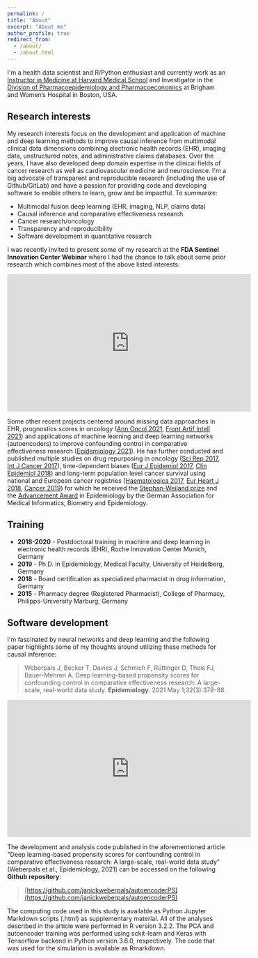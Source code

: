 ```yaml
---
permalink: /
title: "About"
excerpt: "About me"
author_profile: true
redirect_from: 
  - /about/
  - /about.html
---
```


I'm a health data scientist and R/Python enthusiast and currently work as an [Instructor in Medicine at Harvard Medical School](https://connects.catalyst.harvard.edu/Profiles/profile/202837271) and Investigator in the [Division of Pharmacoepidemiology and Pharmacoeconomics](https://www.drugepi.org) at Brigham and Women’s Hospital in Boston, USA.

## Research interests

My research interests focus on the development and application of machine and deep learning methods to improve causal inference from multimodal clinical data dimensions combining electronic health records (EHR), imaging data, unstructured notes, and administrative claims databases. Over the years, I have also developed deep domain expertise in the clinical fields of cancer research as well as cardiovascular medicine and neuroscience. I'm a big advocate of transparent and reproducible research (including the use of Github/GitLab) and have a passion for providing code and developing software to enable others to learn, grow and be impactful. To summarize:

* Multimodal fusion deep learning (EHR, imaging, NLP, claims data)
* Causal inference and comparative effectiveness research
* Cancer research/oncology
* Transparency and reproducibility
* Software development in quantitative research

I was recently invited to present some of my research at the **FDA Sentinel Innovation Center Webinar** where I had the chance to talk about some prior research which combines most of the above listed interests:

<iframe width="560" height="315" src="https://www.youtube.com/embed/yglV1EGF3Fs" title="YouTube video player" frameborder="0" allow="accelerometer; autoplay; clipboard-write; encrypted-media; gyroscope; picture-in-picture" allowfullscreen></iframe>

Some other recent projects centered around missing data approaches in EHR, prognostics scores in oncology ([Ann Oncol 2021](https://www.annalsofoncology.org/article/S0923-7534(20)39970-1/fulltext), [Front Artif Intell 2021](https://www.frontiersin.org/articles/10.3389/frai.2021.625573/full)) and applications of machine learning and deep learning networks (autoencoders) to improve confounding control in comparative effectiveness research ([Epidemiology 2021](https://journals.lww.com/epidem/Abstract/2021/05000/Deep_Learning_based_Propensity_Scores_for.10.aspx)). He has further conducted and published multiple studies on drug repurposing in oncology ([Sci Rep 2017](https://pubmed.ncbi.nlm.nih.gov/28588274/), [Int J Cancer 2017](https://pubmed.ncbi.nlm.nih.gov/28370155/)), time-dependent biases ([Eur J Epidemiol 2017](https://pubmed.ncbi.nlm.nih.gov/28864947/), [Clin Epidemiol 2018](https://pubmed.ncbi.nlm.nih.gov/30214315/)) and long-term population level cancer survival using national and European cancer registries ([Haematologica 2017](https://pubmed.ncbi.nlm.nih.gov/28280077/), [Eur Heart J 2018](https://pubmed.ncbi.nlm.nih.gov/29635274/), [Cancer 2019](https://pubmed.ncbi.nlm.nih.gov/31095726/)) for which he received the [Stephan-Weiland prize](https://twitter.com/dgepi/status/1045682156121595905) and the [Advancement Award](https://www.gmds.de/de/preise-ehrungen/gmds-foerderpreise-fuer-studierende/) in Epidemiology by the German Association for Medical Informatics, Biometry and Epidemiology.

## Training 

* **2018-2020** - Postdoctoral training in machine and deep learning in electronic health records (EHR), Roche Innovation Center Munich, Germany
* **2019** - Ph.D. in Epidemiology, Medical Faculty, University of Heidelberg, Germany
* **2018** - Board certification as specialized pharmacist in drug information, Germany
* **2015** - Pharmacy degree (Registered Pharmacist), College of Pharmacy, Philipps-University Marburg, Germany 

## Software development

I'm fascinated by neural networks and deep learning and the following paper highlights some of my thoughts around utilizing these methods for causal inference:

> Weberpals J, Becker T, Davies J, Schmich F, Rüttinger D, Theis FJ, Bauer-Mehren A. Deep learning-based propensity scores for confounding control in comparative effectiveness research: A large-scale, real-world data study. **Epidemiology**. 2021 May 1;32(3):378-88.

<iframe width="560" height="315" src="https://www.youtube.com/embed/ULX5usCw1js" title="YouTube video player" frameborder="0" allow="accelerometer; autoplay; clipboard-write; encrypted-media; gyroscope; picture-in-picture" allowfullscreen></iframe>

The development and analysis code published in the aforementioned article "Deep learning-based propensity scores for confounding control in comparative effectiveness research: A large-scale, real-world data study" (Weberpals et al., Epidemiology, 2021) can be accessed on the following **Github repository**:

> [https://github.com/janickweberpals/autoencoderPS](https://github.com/janickweberpals/autoencoderPS)

The computing code used in this study is available as Python Jupyter Markdown scripts (.html) as supplementary material. All of the analyses described in the article were performed in R version 3.2.2. The PCA and autoencoder training was performed using sckit-learn and Keras with Tensorflow backend in Python version 3.6.0, respectively. The code that was used for the simulation is available as Rmarkdown.
